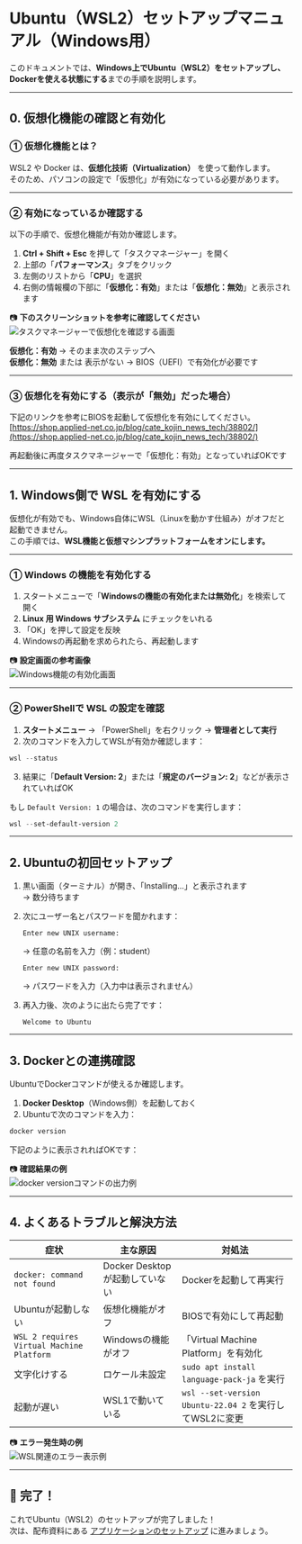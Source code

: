 # Ubuntu（WSL2）セットアップマニュアル（Windows用）

このドキュメントでは、**Windows上でUbuntu（WSL2）をセットアップし、Dockerを使える状態にする**までの手順を説明します。

---

## 0. 仮想化機能の確認と有効化

### ① 仮想化機能とは？
WSL2 や Docker は、**仮想化技術（Virtualization）** を使って動作します。  
そのため、パソコンの設定で「仮想化」が有効になっている必要があります。

---

### ② 有効になっているか確認する
以下の手順で、仮想化機能が有効か確認します。

1. **Ctrl + Shift + Esc** を押して「タスクマネージャー」を開く  
2. 上部の「**パフォーマンス**」タブをクリック  
3. 左側のリストから「**CPU**」を選択  
4. 右側の情報欄の下部に「**仮想化：有効**」または「**仮想化：無効**」と表示されます  

📷 **下のスクリーンショットを参考に確認してください**  
![タスクマネージャーで仮想化を確認する画面](./virtualization_check.png)

 **仮想化：有効** → そのまま次のステップへ  
 **仮想化：無効** または 表示がない → BIOS（UEFI）で有効化が必要です  

---

### ③ 仮想化を有効にする（表示が「無効」だった場合）

下記のリンクを参考にBIOSを起動して仮想化を有効にしてください。
[https://shop.applied-net.co.jp/blog/cate_kojin_news_tech/38802/](https://shop.applied-net.co.jp/blog/cate_kojin_news_tech/38802/)

再起動後に再度タスクマネージャーで「仮想化：有効」となっていればOKです 

---

## 1. Windows側で WSL を有効にする

仮想化が有効でも、Windows自体にWSL（Linuxを動かす仕組み）がオフだと起動できません。  
この手順では、**WSL機能と仮想マシンプラットフォームをオンにします。**

---

### ① Windows の機能を有効化する
1. スタートメニューで「**Windowsの機能の有効化または無効化**」を検索して開く  
2. **Linux 用 Windows サブシステム** にチェックをいれる
3. 「OK」を押して設定を反映  
4. Windowsの再起動を求められたら、再起動します  

📷 **設定画面の参考画像**  
![Windows機能の有効化画面](./windows_features_wsl.png)

---

### ② PowerShellで WSL の設定を確認

1. **スタートメニュー** → 「PowerShell」を右クリック → **管理者として実行**  
2. 次のコマンドを入力してWSLが有効か確認します：

```powershell
wsl --status
```

3. 結果に「**Default Version: 2**」または「**規定のバージョン: 2**」などが表示されていればOK  

もし `Default Version: 1` の場合は、次のコマンドを実行します：

```powershell
wsl --set-default-version 2
```

---

## 2. Ubuntuの初回セットアップ

1. 黒い画面（ターミナル）が開き、「Installing...」と表示されます  
   → 数分待ちます  
2. 次にユーザー名とパスワードを聞かれます：

   ```
   Enter new UNIX username:
   ```
   → 任意の名前を入力（例：student）  

   ```
   Enter new UNIX password:
   ```
   → パスワードを入力（入力中は表示されません）

3. 再入力後、次のように出たら完了です：
   ```
   Welcome to Ubuntu
   ```

---

## 3. Dockerとの連携確認

UbuntuでDockerコマンドが使えるか確認します。

1. **Docker Desktop**（Windows側）を起動しておく  
2. Ubuntuで次のコマンドを入力：

```bash
docker version
```

下記のように表示されればOKです：

📷 **確認結果の例**  
![docker versionコマンドの出力例](./docker_version_check.png)

---

## 4. よくあるトラブルと解決方法

| 症状 | 主な原因 | 対処法 |
|------|-----------|--------|
| `docker: command not found` | Docker Desktopが起動していない | Dockerを起動して再実行 |
| Ubuntuが起動しない | 仮想化機能がオフ | BIOSで有効にして再起動 |
| `WSL 2 requires Virtual Machine Platform` | Windowsの機能がオフ | 「Virtual Machine Platform」を有効化 |
| 文字化けする | ロケール未設定 | `sudo apt install language-pack-ja` を実行 |
| 起動が遅い | WSL1で動いている | `wsl --set-version Ubuntu-22.04 2` を実行してWSL2に変更 |

📷 **エラー発生時の例**  
![WSL関連のエラー表示例](./wsl_error_example.png)

---

## 🎉 完了！

これでUbuntu（WSL2）のセットアップが完了しました！  
次は、配布資料にある [アプリケーションのセットアップ](./01_setup.md) に進みましょう。

